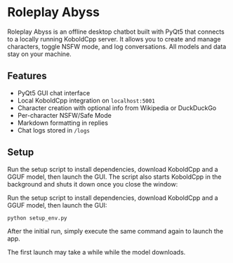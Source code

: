 # Roleplay Abyss

Roleplay Abyss is an offline desktop chatbot built with PyQt5 that connects to a locally running KoboldCpp server. It allows you to create and manage characters, toggle NSFW mode, and log conversations. All models and data stay on your machine.

## Features
- PyQt5 GUI chat interface
- Local KoboldCpp integration on `localhost:5001`
- Character creation with optional info from Wikipedia or DuckDuckGo
- Per-character NSFW/Safe Mode
- Markdown formatting in replies
- Chat logs stored in `/logs`

## Setup

Run the setup script to install dependencies, download KoboldCpp and a GGUF model, then launch the GUI. The script also starts KoboldCpp in the background and shuts it down once you close the window:

Run the setup script to install dependencies, download KoboldCpp and a GGUF model, then launch the GUI:


```bash
python setup_env.py
```


After the initial run, simply execute the same command again to launch the app.

The first launch may take a while while the model downloads.
